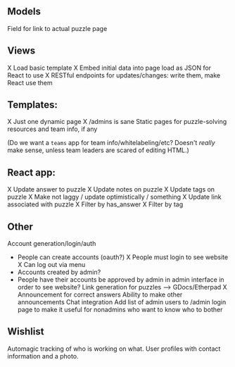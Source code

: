 ## Models
Field for link to actual puzzle page

## Views
X Load basic template
X Embed initial data into page load as JSON for React to use
X RESTful endpoints for updates/changes: write them, make React use them

## Templates:
X Just one dynamic page
X /admins is sane
Static pages for puzzle-solving resources and team info, if any

(Do we want a `teams` app for team info/whitelabeling/etc? Doesn't *really* make sense, unless team leaders are scared of editing HTML.)

## React app:
X Update answer to puzzle
X Update notes on puzzle
X Update tags on puzzle
X Make not laggy / update optimistically / something
X Update link associated with puzzle
X Filter by has_answer
X Filter by tag

## Other
Account generation/login/auth
  * People can create accounts (oauth?)
  X People must login to see website
  X Can log out via menu
  * Accounts created by admin?
  * People have their accounts be approved by admin in admin interface in order to see website?
Link generation for puzzles --> GDocs/Etherpad
X Announcement for correct answers
Ability to make other announcements
Chat integration
Add list of admin users to /admin login page to make it useful for nonadmins who want to know who to bother

## Wishlist
Automagic tracking of who is working on what.
User profiles with contact information and a photo.
